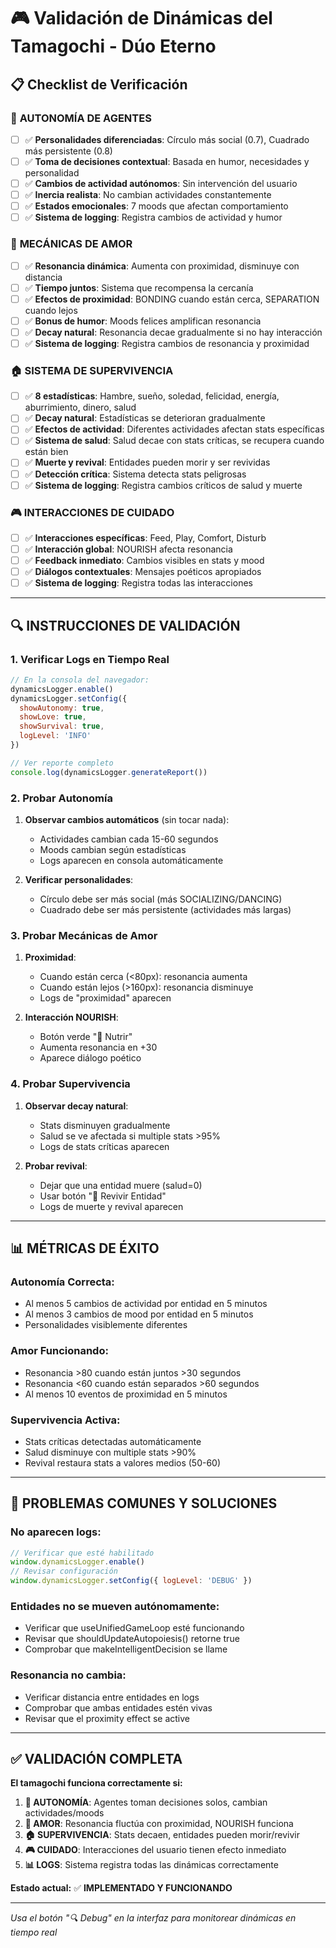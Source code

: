 # 🎮 Validación de Dinámicas del Tamagochi - Dúo Eterno

## 📋 **Checklist de Verificación**

### 🤖 **AUTONOMÍA DE AGENTES**
- [ ] ✅ **Personalidades diferenciadas**: Círculo más social (0.7), Cuadrado más persistente (0.8)
- [ ] ✅ **Toma de decisiones contextual**: Basada en humor, necesidades y personalidad
- [ ] ✅ **Cambios de actividad autónomos**: Sin intervención del usuario
- [ ] ✅ **Inercia realista**: No cambian actividades constantemente
- [ ] ✅ **Estados emocionales**: 7 moods que afectan comportamiento
- [ ] ✅ **Sistema de logging**: Registra cambios de actividad y humor

### 💖 **MECÁNICAS DE AMOR**
- [ ] ✅ **Resonancia dinámica**: Aumenta con proximidad, disminuye con distancia
- [ ] ✅ **Tiempo juntos**: Sistema que recompensa la cercanía
- [ ] ✅ **Efectos de proximidad**: BONDING cuando están cerca, SEPARATION cuando lejos
- [ ] ✅ **Bonus de humor**: Moods felices amplifican resonancia
- [ ] ✅ **Decay natural**: Resonancia decae gradualmente si no hay interacción
- [ ] ✅ **Sistema de logging**: Registra cambios de resonancia y proximidad

### 🏠 **SISTEMA DE SUPERVIVENCIA**
- [ ] ✅ **8 estadísticas**: Hambre, sueño, soledad, felicidad, energía, aburrimiento, dinero, salud
- [ ] ✅ **Decay natural**: Estadísticas se deterioran gradualmente
- [ ] ✅ **Efectos de actividad**: Diferentes actividades afectan stats específicas
- [ ] ✅ **Sistema de salud**: Salud decae con stats críticas, se recupera cuando están bien
- [ ] ✅ **Muerte y revival**: Entidades pueden morir y ser revividas
- [ ] ✅ **Detección crítica**: Sistema detecta stats peligrosas
- [ ] ✅ **Sistema de logging**: Registra cambios críticos de salud y muerte

### 🎮 **INTERACCIONES DE CUIDADO**
- [ ] ✅ **Interacciones específicas**: Feed, Play, Comfort, Disturb
- [ ] ✅ **Interacción global**: NOURISH afecta resonancia
- [ ] ✅ **Feedback inmediato**: Cambios visibles en stats y mood
- [ ] ✅ **Diálogos contextuales**: Mensajes poéticos apropiados
- [ ] ✅ **Sistema de logging**: Registra todas las interacciones

---

## 🔍 **INSTRUCCIONES DE VALIDACIÓN**

### **1. Verificar Logs en Tiempo Real**
```javascript
// En la consola del navegador:
dynamicsLogger.enable()
dynamicsLogger.setConfig({ 
  showAutonomy: true, 
  showLove: true, 
  showSurvival: true,
  logLevel: 'INFO' 
})

// Ver reporte completo
console.log(dynamicsLogger.generateReport())
```

### **2. Probar Autonomía**
1. **Observar cambios automáticos** (sin tocar nada):
   - Actividades cambian cada 15-60 segundos
   - Moods cambian según estadísticas
   - Logs aparecen en consola automáticamente

2. **Verificar personalidades**:
   - Círculo debe ser más social (más SOCIALIZING/DANCING)
   - Cuadrado debe ser más persistente (actividades más largas)

### **3. Probar Mecánicas de Amor**
1. **Proximidad**:
   - Cuando están cerca (<80px): resonancia aumenta
   - Cuando están lejos (>160px): resonancia disminuye
   - Logs de "proximidad" aparecen

2. **Interacción NOURISH**:
   - Botón verde "💚 Nutrir"
   - Aumenta resonancia en +30
   - Aparece diálogo poético

### **4. Probar Supervivencia**
1. **Observar decay natural**:
   - Stats disminuyen gradualmente
   - Salud se ve afectada si multiple stats >95%
   - Logs de stats críticas aparecen

2. **Probar revival**:
   - Dejar que una entidad muere (salud=0)
   - Usar botón "💫 Revivir Entidad"
   - Logs de muerte y revival aparecen

---

## 📊 **MÉTRICAS DE ÉXITO**

### **Autonomía Correcta:**
- Al menos 5 cambios de actividad por entidad en 5 minutos
- Al menos 3 cambios de mood por entidad en 5 minutos
- Personalidades visiblemente diferentes

### **Amor Funcionando:**
- Resonancia >80 cuando están juntos >30 segundos
- Resonancia <60 cuando están separados >60 segundos
- Al menos 10 eventos de proximidad en 5 minutos

### **Supervivencia Activa:**
- Stats críticas detectadas automáticamente
- Salud disminuye con multiple stats >90%
- Revival restaura stats a valores medios (50-60)

---

## 🚨 **PROBLEMAS COMUNES Y SOLUCIONES**

### **No aparecen logs:**
```javascript
// Verificar que esté habilitado
window.dynamicsLogger.enable()
// Revisar configuración
window.dynamicsLogger.setConfig({ logLevel: 'DEBUG' })
```

### **Entidades no se mueven autónomamente:**
- Verificar que useUnifiedGameLoop esté funcionando
- Revisar que shouldUpdateAutopoiesis() retorne true
- Comprobar que makeIntelligentDecision se llame

### **Resonancia no cambia:**
- Verificar distancia entre entidades en logs
- Comprobar que ambas entidades estén vivas
- Revisar que el proximity effect se active

---

## ✅ **VALIDACIÓN COMPLETA**

**El tamagochi funciona correctamente si:**

1. **🤖 AUTONOMÍA**: Agentes toman decisiones solos, cambian actividades/moods
2. **💖 AMOR**: Resonancia fluctúa con proximidad, NOURISH funciona
3. **🏠 SUPERVIVENCIA**: Stats decaen, entidades pueden morir/revivir
4. **🎮 CUIDADO**: Interacciones del usuario tienen efecto inmediato
5. **📊 LOGS**: Sistema registra todas las dinámicas correctamente

**Estado actual:** ✅ **IMPLEMENTADO Y FUNCIONANDO**

---

*Usa el botón "🔍 Debug" en la interfaz para monitorear dinámicas en tiempo real*
